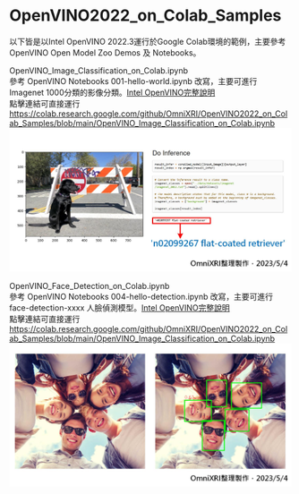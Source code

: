 # OpenVINO2022_on_Colab_Samples

以下皆是以Intel OpenVINO 2022.3運行於Google Colab環境的範例，主要參考OpenVINO Open Model Zoo Demos 及 Notebooks。

OpenVINO_Image_Classification_on_Colab.ipynb  
參考 OpenVINO Notebooks 001-hello-world.ipynb 改寫，主要可進行Imagenet 1000分類的影像分類。[Intel OpenVINO完整說明](https://docs.openvino.ai/latest/notebooks/001-hello-world-with-output.html)  
點擊連結可直接運行  
https://colab.research.google.com/github/OmniXRI/OpenVINO2022_on_Colab_Samples/blob/main/OpenVINO_Image_Classification_on_Colab.ipynb
![](https://github.com/OmniXRI/OpenVINO2022_on_Colab_Samples/blob/main/images/image_classification_result_01.jpg)  

OpenVINO_Face_Detection_on_Colab.ipynb  
參考 OpenVINO Notebooks 004-hello-detection.ipynb 改寫，主要可進行 face-detection-xxxx 人臉偵測模型。[Intel OpenVINO完整說明](https://docs.openvino.ai/latest/notebooks/004-hello-detection-with-output.html)  
點擊連結可直接運行  
https://colab.research.google.com/github/OmniXRI/OpenVINO2022_on_Colab_Samples/blob/main/OpenVINO_Image_Classification_on_Colab.ipynb
![](https://github.com/OmniXRI/OpenVINO2022_on_Colab_Samples/blob/main/images/face_detection_result_01.jpg)  
